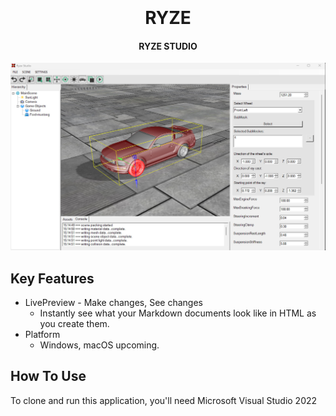 
<h1 align="center">
  <br>
  <a href="https://github.com/yuriy3122/Ryze-Studio/blob/main/RYZE%20logo.jpeg" alt="Markdownify" width="200"></a>
  <br>
  RYZE
  <br>
</h1>

<h4 align="center">RYZE STUDIO</h4>

![screenshot](https://github.com/yuriy3122/Ryze-Studio/blob/main/RYZE%20Studio.jpg)

## Key Features

* LivePreview - Make changes, See changes
  - Instantly see what your Markdown documents look like in HTML as you create them.
* Platform
  - Windows, macOS upcoming.

## How To Use

To clone and run this application, you'll need Microsoft Visual Studio 2022


